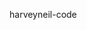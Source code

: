 harveyneil-code
<!DOCTYPE html>
<html lang="en">

<head>
    <title>Bootstrap Example</title>
    <meta charset="utf-8">
    <meta name="viewport" content="width=device-width, initial-scale=1">
    <link rel="stylesheet" href="https://maxcdn.bootstrapcdn.com/bootstrap/4.5.2/css/bootstrap.min.css">
    <script src="https://ajax.googleapis.com/ajax/libs/jquery/3.5.1/jquery.min.js"></script>
    <script src="https://cdnjs.cloudflare.com/ajax/libs/popper.js/1.16.0/umd/popper.min.js"></script>
    <script src="https://maxcdn.bootstrapcdn.com/bootstrap/4.5.2/js/bootstrap.min.js"></script>
    <link rel="stylesheet" href="https://cdnjs.cloudflare.com/ajax/libs/font-awesome/4.7.0/css/font-awesome.min.css">
	<script src="https://cdnjs.cloudflare.com/ajax/libs/jquery/3.3.1/jquery.min.js"> </script>
    <script src="https://stackpath.bootstrapcdn.com/bootstrap/4.1.2/js/bootstrap.min.js"></script>
    <link rel="stylesheet" href="https://stackpath.bootstrapcdn.com/bootstrap/4.1.2/css/bootstrap.min.css">
    <link rel="stylesheet" 
        type="text/css" href="https://use.fontawesome.com/releases/v5.6.3/css/all.css">
    <style>
        #showModelB4Del {
            padding: 10px 50px!important;
            max-width: 500px;
            max-height: 300px;
            background: #edebee;
            color: black;
            border: 5px solid black;
            display: flex;
            align-items: center;
            justify-content: center;
            flex-direction: column;
            position: fixed;
            top: 50%;
            left: 50%;
            transform: translate(-50%, -50%);
            display: none;
            z-index: 99999999999999999999999999999;
        }
        
        .tableHolder_mail {
            height: 500px;
            overflow-y: auto
        }
        
        .closModalMsg {
            padding: 0.3rem 0.5rem;
            border-radius: 7px;
            background: red;
            color: white;
            position: absolute;
            top: 0px;
            right: 2px;
            cursor: pointer;
        }
        
        .b4Remove {
            transform: translateX(600px);
            opacity: 0.3;
            background: black!important;
        }
        
        table tbody tr {
            position: relative;
            transition: transform 0.5s;
        }
        
        .selectedRow_checkboxChecked {
            background: #ccc9ce
        }
		
		 #wrapper {
            margin: 0 auto;
            padding: 0px;
            text-align: center;
            width: 995px;
        }
  
        #wrapper h1 {
            margin-top: 50px;
            font-size: 45px;
            color: #585858;
        }
  
        #wrapper h1 p {
            font-size: 20px;
        }
  
        #table_detail {
            width: 500px;
            text-align: left;
            border-collapse: collapse;
            color: #2E2E2E;
            border: #A4A4A4;
        }
  
        #table_detail tr:hover {
            background-color: #878ac9;
        }
  
        #table_detail .hidden_row {
            display: none;
        }
    </style>
</head>

<body>

    <div class="container">
        <div class="view6">


            <div class="card">
                <div class="card-body">

                    <div class="tableHolder_mail">
                        <table class="table" id='table_filterNameEmail'>
                            <thead>
                                <tr>
                                    <th> <input type="checkbox" id='selectAll'> Select All</th>
                                    <th>Name</th>

                                </tr>
                            </thead>
                            <tbody>
                                <!--<tr>
                                    <td><input type='checkbox' class='checkbox_insideTBODY '></td>
                                    <td>Alfreds Futterkiste <span class='hiddenMessage_ifSkipped '>(Skipped)</span></td>
                                    <td>Futterkiste@example.com</td>

                                    <td>

                                        <button class='btn btn-danger DeleteSelectedRow '><i class="fa fa-times" aria-hidden="true"></i></button>
                                    </td>
                                </tr>
                                
								<tr onclick="showHideRow('hidden_row1');">
                                    <td><input type='checkbox' class='checkbox_insideTBODY '></td>
                                    <tr onclick="showHideRow('hidden_row1');"> 
										<td>Project-1</td>
										
									</tr>
										<tr id="hidden_row1" class="hidden_row">
										<td>
										 <p>From: Leo M'anoban (sbtest.khr@gmail.com) </p>
										
										</td>
										</tr>

                                    <td>

                                        <button class='btn btn-danger DeleteSelectedRow '><i class="fa fa-times" aria-hidden="true"></i></button>
                                    </td>
                                </tr> -->
		<div id="wrapper">
  
        <table border=1 id="table_detail" >
  
            
  
            <tr onclick="showHideRow('hidden_row1');">
				<td><input type='checkbox' class='checkbox_insideTBODY '></td>	
                <td>Project-1</td>
               
            
			
            <tr id="hidden_row1" class="hidden_row">
                <td colspan=1>
                 <p>From: Leo M'anoban (sbtest.khr@gmail.com) </p>
				 <p>Date: Mon, Jan 7, 2023 at 8:42AM		  </p>
				 <p>Subject: New project 1					  </p>
				 <p>To: Isabel Bowen (sbtest.isabel@gmail.com)</p>
                </td>
				</tr>
            </tr>
			<tr onclick="showHideRow('hidden_row1');">
				<td><input type='checkbox' class='checkbox_insideTBODY '></td>	
                <td>Project-2</td>
            
            <tr id="hidden_row1" class="hidden_row">
                <td colspan=1>
                 <p>From: Leo M'anoban (sbtest.khr@gmail.com) </p>
				 <p>Date: Mon, Jan 7, 2023 at 8:42AM		  </p>
				 <p>Subject: New project 1					  </p>
				 <p>To: Isabel Bowen (sbtest.isabel@gmail.com)</p>
                </td>
				</tr>
            </tr>
						<tr onclick="showHideRow('hidden_row1');">
				<td><input type='checkbox' class='checkbox_insideTBODY '></td>	
                <td>Project-3</td>
            </tr>
            <tr id="hidden_row1" class="hidden_row">
                <td colspan=1>
                 <p>From: Leo M'anoban (sbtest.khr@gmail.com) </p>
				 <p>Date: Mon, Jan 7, 2023 at 8:42AM		  </p>
				 <p>Subject: New project 1					  </p>
				 <p>To: Isabel Bowen (sbtest.isabel@gmail.com)</p>
                </td>
            </tr>
						<tr onclick="showHideRow('hidden_row1');">
				<td><input type='checkbox' class='checkbox_insideTBODY '></td>	
                <td>Project-4</td>
            </tr>
            <tr id="hidden_row1" class="hidden_row">
                <td colspan=1>
                 <p>From: Leo M'anoban (sbtest.khr@gmail.com) </p>
				 <p>Date: Mon, Jan 7, 2023 at 8:42AM		  </p>
				 <p>Subject: New project 1					  </p>
				 <p>To: Isabel Bowen (sbtest.isabel@gmail.com)</p>
                </td>
            </tr>
						<tr onclick="showHideRow('hidden_row1');">
				<td><input type='checkbox' class='checkbox_insideTBODY '></td>	
                <td>Project-5</td>
            </tr>
            <tr id="hidden_row1" class="hidden_row">
                <td colspan=1>
                 <p>From: Leo M'anoban (sbtest.khr@gmail.com) </p>
				 <p>Date: Mon, Jan 7, 2023 at 8:42AM		  </p>
				 <p>Subject: New project 1					  </p>
				 <p>To: Isabel Bowen (sbtest.isabel@gmail.com)</p>
                </td>
            </tr>
           
           
        </table>
    </div>


                            </tbody>


                        </table>
                    </div>

                </div>
            </div>


            <div class="card text-right">
                <div class="card-body ">

                    <div class="form-group mr-5">
                        <input type="submit" value='Delete All selected' class='btn btn-danger DeleteAllSelectedRow'>
                    </div>
                </div>
            </div>



        </div>

        
        <div id="showModelB4Del" class="px-2 py-2" style="">
            <h4>Are You Sure, You want to delete.</h4>
            <div class="d-flex">
                <a href="javascript:void(0)" id="yesDelContact" class="btn btn-success mr-3">Yes</a>
                
            </div>
            <span class="closModalMsg" id='closModalMsg'>X</span>
        </div>


        <script>
           
			 function showHideRow(row) {
            $("#" + row).toggle();
        }
            DeleteSelectedRow = document.querySelectorAll('.DeleteSelectedRow');
            DeleteSelectedRow.forEach(onebyone => {
                onebyone.addEventListener('click', function() {
                    {
                        currentROW = this.parentElement.parentElement;

                        document.getElementById('showModelB4Del').style.display = 'flex';
                        showModelB4Del = document.getElementById('showModelB4Del');
                        showModelB4Del.addEventListener('click', function(e) {
                            if (e.target.classList[0] == 'closModalMsg') {
                                showModelB4Del.style.display = 'none';
                            } else if (e.target.id == 'yesDelContact') {
                                setTimeout(function() {
                                    currentROW.classList.add('b4Remove');
                                    currentROW.addEventListener('transitionend', function() {
                                        currentROW.remove();
                                    })
                                }, 200)
                                showModelB4Del.style.display = 'none';
                            }

                        })
                    }
                })
            })

            

            selectAll = document.getElementById('selectAll');
            selectAll.addEventListener('click', function() {
                if (this.checked) {
                    tbody = this.parentElement.parentElement.parentElement.nextElementSibling;
                    AllInputs = [...tbody.querySelectorAll('input[type="checkbox"]')];

                    AllInputs.forEach(onebyone => {
                        onebyone.checked = true;

                        onebyone.parentElement.parentElement.classList.add('selectedRow_checkboxChecked')
                    })

                } else if (!this.checked) {
                    console.log('false  ')
                    tbody_false = this.parentElement.parentElement.parentElement.nextElementSibling;
                    AllInputs_false = [...tbody_false.querySelectorAll('input[type="checkbox"]')];

                    AllInputs_false.forEach(onebyone_false => {

                        onebyone_false.checked = false;
                        onebyone_false.parentElement.parentElement.classList.remove('selectedRow_checkboxChecked')
                    })

                }




            })

            checkbox_insideTBODY = document.querySelectorAll('.checkbox_insideTBODY');
            checkbox_insideTBODY.forEach(onebyone => {
                onebyone.addEventListener('click', function() {

                    currentTR = onebyone.parentElement.parentElement;
                    if (onebyone.checked == true) {
                        currentTR.classList.add('selectedRow_checkboxChecked')
                    } else {
                        currentTR.classList.remove('selectedRow_checkboxChecked')
                    }


                })
            })




            arrHolder_checked = [];

            main_allDelButton = document.getElementsByClassName('DeleteAllSelectedRow')[0];

            main_allDelButton.addEventListener('click', function() {

                checkbox_insideTBODY = document.querySelectorAll('.checkbox_insideTBODY');
                checkbox_insideTBODY.forEach(onebyone => {


                    if (onebyone.checked == true) {

                        CurrentTRs = onebyone.parentElement.parentElement;
                        arrHolder_checked.push(CurrentTRs)



                        document.getElementById('showModelB4Del').style.display = 'flex';
                        showModelB4Del = document.getElementById('showModelB4Del');
                        showModelB4Del.addEventListener('click', function(e) {
                            if (e.target.classList[0] == 'closModalMsg') {
                                showModelB4Del.style.display = 'none';
                            } else if (e.target.id == 'yesDelContact') {
                                setTimeout(function() {
                                    arrHolder_checked.forEach(onebyoneoncckbox => {
                                        onebyoneoncckbox.classList.add('b4Remove');
                                        onebyoneoncckbox.addEventListener('transitionend', function() {
                                            onebyoneoncckbox.remove();
                                            document.getElementById('selectAll').checked = false;
                                        })
                                    })

                                }, 200)
                                showModelB4Del.style.display = 'none';
                            }

                        })


                    }



                })



            })
        </script>


    </div>
</body>

</html>
